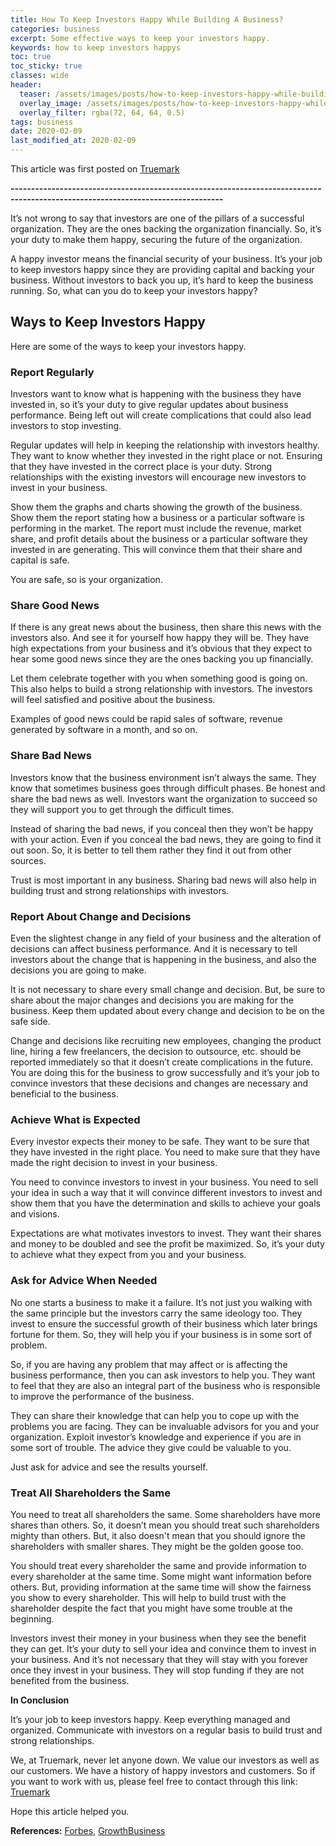 ```yaml
---
title: How To Keep Investors Happy While Building A Business?
categories: business
excerpt: Some effective ways to keep your investors happy.
keywords: how to keep investors happys
toc: true
toc_sticky: true
classes: wide
header:
  teaser: /assets/images/posts/how-to-keep-investors-happy-while-building-a-business/investor.jpg
  overlay_image: /assets/images/posts/how-to-keep-investors-happy-while-building-a-business/investor.jpg
  overlay_filter: rgba(72, 64, 64, 0.5)
tags: business
date: 2020-02-09
last_modified_at: 2020-02-09
---
```


This article was first posted on [Truemark](https://truemark.com.np/blog/keeping-investors-happy/#)

<b>--------------------------------------------------------------------------------------------------------------------------------</b>

<!-- ![Investors](../../src/assets/images/blogs/how-to-keep-investors-happy/happy-investors.jpg "Investors") -->

It’s not wrong to say that investors are one of the pillars of a successful organization. They are the ones backing the organization financially. So, it’s your duty to make them happy, securing the future of the organization.

A happy investor means the financial security of your business. It’s your job to keep investors happy since they are providing capital and backing your business. Without investors to back you up, it’s hard to keep the business running. So, what can you do to keep your investors happy?

## Ways to Keep Investors Happy

Here are some of the ways to keep your investors happy.

### Report Regularly

<!-- ![ReportingRegularly](../../src/assets/images/blogs/how-to-keep-investors-happy/report-regularly.jpg "Reporting Regularly") -->

Investors want to know what is happening with the business they have invested in, so it’s your duty to give regular updates about business performance. Being left out will create complications that could also lead investors to stop investing.

Regular updates will help in keeping the relationship with investors healthy. They want to know whether they invested in the right place or not. Ensuring that they have invested in the correct place is your duty. Strong relationships with the existing investors will encourage new investors to invest in your business.

Show them the graphs and charts showing the growth of the business. Show them the report stating how a business or a particular software is performing in the market. The report must include the revenue, market share, and profit details about the business or a particular software they invested in are generating. This will convince them that their share and capital is safe.

You are safe, so is your organization.

### Share Good News

<!-- ![SharingGoodNews](../../src/assets/images/blogs/how-to-keep-investors-happy/share-good-news.jpg "Sharing Good News") -->

If there is any great news about the business, then share this news with the investors also. And see it for yourself how happy they will be. They have high expectations from your business and it’s obvious that they expect to hear some good news since they are the ones backing you up financially.

Let them celebrate together with you when something good is going on. This also helps to build a strong relationship with investors. The investors will feel satisfied and positive about the business.

Examples of good news could be rapid sales of software, revenue generated by software in a month, and so on.

### Share Bad News

<!-- ![SharingBadNews](../../src/assets/images/blogs/how-to-keep-investors-happy/share-bad-news.jpg "Sharing Bad News") -->

Investors know that the business environment isn’t always the same. They know that sometimes business goes through difficult phases. Be honest and share the bad news as well. Investors want the organization to succeed so they will support you to get through the difficult times.

Instead of sharing the bad news, if you conceal then they won’t be happy with your action. Even if you conceal the bad news, they are going to find it out soon. So, it is better to tell them rather they find it out from other sources.

Trust is most important in any business. Sharing bad news will also help in building trust and strong relationships with investors.

### Report About Change and Decisions

<!-- ![Decision](../../src/assets/images/blogs/how-to-keep-investors-happy/report-decision.jpg "Decision") -->

Even the slightest change in any field of your business and the alteration of decisions can affect business performance. And it is necessary to tell investors about the change that is happening in the business, and also the decisions you are going to make.

It is not necessary to share every small change and decision. But, be sure to share about the major changes and decisions you are making for the business. Keep them updated about every change and decision to be on the safe side.

Change and decisions like recruiting new employees, changing the product line, hiring a few freelancers, the decision to outsource, etc. should be reported immediately so that it doesn’t create complications in the future. You are doing this for the business to grow successfully and it’s your job to convince investors that these decisions and changes are necessary and beneficial to the business.

### Achieve What is Expected

<!-- ![Expectation](../../src/assets/images/blogs/how-to-keep-investors-happy/acheive-expectation.jpg "Expectation") -->

Every investor expects their money to be safe. They want to be sure that they have invested in the right place. You need to make sure that they have made the right decision to invest in your business.

You need to convince investors to invest in your business. You need to sell your idea in such a way that it will convince different investors to invest and show them that you have the determination and skills to achieve your goals and visions.

Expectations are what motivates investors to invest. They want their shares and money to be doubled and see the profit be maximized. So, it’s your duty to achieve what they expect from you and your business.

### Ask for Advice When Needed

<!-- ![AskingforAdvice](../../src/assets/images/blogs/how-to-keep-investors-happy/advice.jpg "Asking for Advice") -->

No one starts a business to make it a failure. It’s not just you walking with the same principle but the investors carry the same ideology too. They invest to ensure the successful growth of their business which later brings fortune for them. So, they will help you if your business is in some sort of problem.

So, if you are having any problem that may affect or is affecting the business performance, then you can ask investors to help you. They want to feel that they are also an integral part of the business who is responsible to improve the performance of the business.

They can share their knowledge that can help you to cope up with the problems you are facing. They can be invaluable advisors for you and your organization. Exploit investor’s knowledge and experience if you are in some sort of trouble. The advice they give could be valuable to you.

Just ask for advice and see the results yourself.

### Treat All Shareholders the Same

<!-- ![Equality](../../src/assets/images/blogs/how-to-keep-investors-happy/equality.jpg "Equality") -->

You need to treat all shareholders the same. Some shareholders have more shares than others. So, it doesn’t mean you should treat such shareholders mighty than others. But, it also doesn\'t mean that you should ignore the shareholders with smaller shares. They might be the golden goose too.

You should treat every shareholder the same and provide information to every shareholder at the same time. Some might want information before others. But, providing information at the same time will show the fairness you show to every shareholder. This will help to build trust with the shareholder despite the fact that you might have some trouble at the beginning.

Investors invest their money in your business when they see the benefit they can get. It’s your duty to sell your idea and convince them to invest in your business. And it’s not necessary that they will stay with you forever once they invest in your business. They will stop funding if they are not benefited from the business.

**In Conclusion**

It’s your job to keep investors happy. Keep everything managed and organized. Communicate with investors on a regular basis to build trust and strong relationships.

We, at Truemark, never let anyone down. We value our investors as well as our customers. We have a history of happy investors and customers.  So if you want to work with us, please feel free to contact through this link: [Truemark](https://truemark.com.np/)

Hope this article helped you.

**References:** [Forbes](https://www.forbes.com/sites/goncalodevasconcelos/2018/01/11/3-easy-steps-to-keep-your-investors-happy/#1f705c2b68a9), [GrowthBusiness](https://www.growthbusiness.co.uk/how-to-keep-your-investors-happy-2472132/)